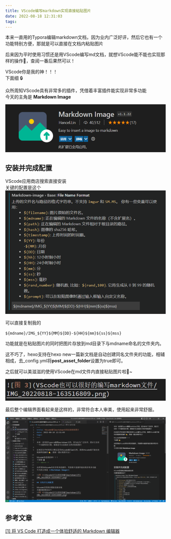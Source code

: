 ```yaml
---
title: VScode编写markdown实现直接粘贴图片
date: 2022-08-18 12:31:03
tags:
---
```


本来一直用的Typora编辑markdown文档，因为业内广泛好评，然后它也有一个功能特别方便，那就是可以直接在文档内粘贴图片  

后来因为平时使用习惯还是用VScode编写md文档，就想VScode能不能也实现那样的操作👋，查阅一番后果然可以！  

VScode你是我的神！！！  
下面细 🔒
<!--more-->

众所周知VScode具有非常多的插件，凭借着丰富插件能实现非常多功能  
今天的主角是 **Markdown Image**

![图 2](VScode也可以很好的编写markdown文件/IMG_20220818-162930017.png)  

## 安装并完成配置

VScode应用商店搜索直接安装  
关键的配置是这个
![图 3](VScode也可以很好的编写markdown文件/IMG_20220818-163516809.png)

可以直接复制我的

`${mdname}/IMG_${YY}${MM}${DD}-${HH}${mm}${ss}${mss}`

功能就是在粘贴图片的同时把图片存放到md目录下与mdname命名的文件夹内。

这不巧了，hexo支持在hexo new一篇新文档是自动创建同名文件夹的功能，相辅相成，去_config.yml将**post_asset_folder**设置为true即可。

之后就可以美滋滋的使用VScode在md文件内直接粘贴图片啦👏~

![图 4](VScode也可以很好的编写markdown文件/IMG_20220818-171042052.png)  

最后整个编辑界面看起来是这样的，非常符合本人审美，使用起来非常舒服。

![图 5](VScode也可以很好的编写markdown文件/IMG_20220818-171502015.png)  


## 参考文章
[[1] 将 VS Code 打造成一个体验舒适的 Markdown 编辑器](https://blog.bugimg.com/works/vscode-to-markdown-editor.html#%E8%BD%AF%E4%BB%B6%E5%AE%89%E8%A3%85)
